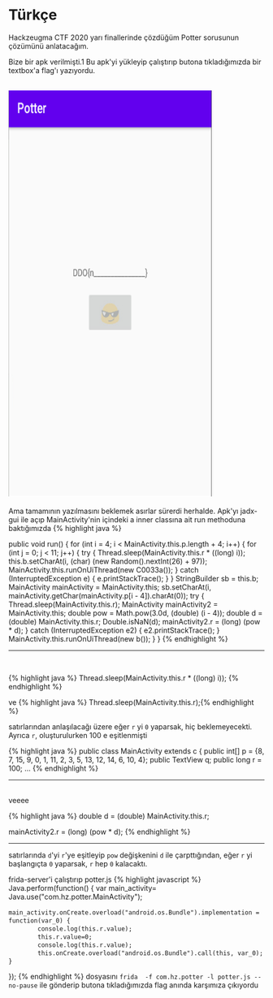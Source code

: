 # Türkçe

Hackzeugma CTF 2020 yarı finallerinde çözdüğüm Potter sorusunun çözümünü anlatacağım.

Bize bir apk verilmişti.1
Bu apk'yi yükleyip çalıştırıp butona tıkladığımızda bir textbox'a flag'ı yazıyordu.
<br>
<br>

<img src="/assets/images/potter/1.png"  width="400"  height="800">
<br>
<br>
Ama tamamının yazılmasını beklemek asırlar sürerdi herhalde.
Apk'yı jadx-gui ile açıp MainActivity'nin içindeki a inner classına ait run methoduna baktığımızda
{% highlight java %}

public void run() {
    for (int i = 4; i < MainActivity.this.p.length + 4; i++) {
        for (int j = 0; j < 11; j++) {
            try {
                Thread.sleep(MainActivity.this.r * ((long) i));
                this.b.setCharAt(i, (char) (new Random().nextInt(26) + 97));
                MainActivity.this.runOnUiThread(new C0033a());
            } catch (InterruptedException e) {
                e.printStackTrace();
            }
        }
        StringBuilder sb = this.b;
        MainActivity mainActivity = MainActivity.this;
        sb.setCharAt(i, mainActivity.getChar(mainActivity.p[i - 4]).charAt(0));
        try {
            Thread.sleep(MainActivity.this.r);
            MainActivity mainActivity2 = MainActivity.this;
            double pow = Math.pow(3.0d, (double) (i - 4));
            double d = (double) MainActivity.this.r;
            Double.isNaN(d);
            mainActivity2.r = (long) (pow * d);
        } catch (InterruptedException e2) {
            e2.printStackTrace();
        }
        MainActivity.this.runOnUiThread(new b());
    }
    }
{% endhighlight %}
<hr>
<br>


{% highlight java %}
Thread.sleep(MainActivity.this.r * ((long) i));
{% endhighlight %}

ve
{% highlight java %}
Thread.sleep(MainActivity.this.r);{% endhighlight %}

satırlarından anlaşılacağı üzere
eğer `r` yi `0` yaparsak, hiç beklemeyecekti.
Ayrıca `r`, oluşturulurken 100 e eşitlenmişti

{% highlight java %}
public class MainActivity extends c {
    public int[] p = {8, 7, 15, 9, 0, 1, 11, 2, 3, 5, 13, 12, 14, 6, 10, 4};
    public TextView q;
    public long r = 100;
    ...
{% endhighlight %}
<hr>
<br>veeee

{% highlight java %}
double d = (double) MainActivity.this.r;

mainActivity2.r = (long) (pow * d);
{% endhighlight %}
<hr>

satırlarında `d`'yi `r`'ye eşitleyip `pow` değişkenini `d` ile çarpttığından, eğer `r` yi başlangıçta `0` yaparsak,  `r` hep `0` kalacaktı.

frida-server'i çalıştırıp
potter.js
{% highlight javascript %}
Java.perform(function() {
	var main_activity= Java.use("com.hz.potter.MainActivity");

	main_activity.onCreate.overload("android.os.Bundle").implementation = function(var_0) {
			console.log(this.r.value);
			this.r.value=0;
			console.log(this.r.value);
			this.onCreate.overload("android.os.Bundle").call(this, var_0);
	}
});
{% endhighlight %}
dosyasını
`frida  -f com.hz.potter -l potter.js --no-pause` ile gönderip butona tıkladığımızda flag anında karşımıza çıkıyordu





